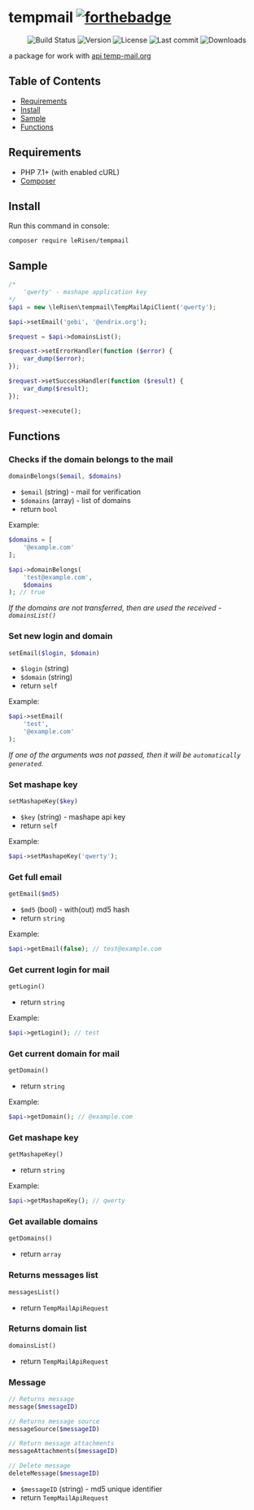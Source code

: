 # tempmail [![forthebadge](http://forthebadge.com/images/badges/built-with-love.svg)](http://forthebadge.com)

<p align="center">
    <img src="https://travis-ci.org/leRisen/tempmail.svg?branch=master" alt="Build Status">
    <img src="https://poser.pugx.org/le-risen/tempmail/v/stable.svg" alt="Version">
    <img src="https://poser.pugx.org/le-risen/tempmail/license.svg" alt="License">
    <img src="https://img.shields.io/github/last-commit/leRisen/tempmail/master.svg" alt="Last commit">
    <img src="https://poser.pugx.org/le-risen/tempmail/downloads.svg" alt="Downloads">
</p>

a package for work with [api temp-mail.org](https://market.mashape.com/Privatix/temp-mail)

## Table of Contents
- [Requirements](#requirements)
- [Install](#install)
- [Sample](#sample)
- [Functions](#functions)

## Requirements
- PHP 7.1+ (with enabled cURL)
- [Composer](https://getcomposer.org)

## Install

Run this command in console:
```
composer require leRisen/tempmail
```

## Sample

```php
/*
    'qwerty' - mashape application key
*/
$api = new \leRisen\tempmail\TempMailApiClient('qwerty');

$api->setEmail('gebi', '@endrix.org');

$request = $api->domainsList();

$request->setErrorHandler(function ($error) {
    var_dump($error);
});

$request->setSuccessHandler(function ($result) {
    var_dump($result);
});

$request->execute();
```

## Functions

### Checks if the domain belongs to the mail

```php
domainBelongs($email, $domains)
```

 - `$email` (string) - mail for verification
 - `$domains` (array) - list of domains
 - return `bool`
 
Example:
```php
$domains = [
    '@example.com'
];

$api->domainBelongs(
    'test@example.com',
    $domains
); // true
```

*If the domains are not transferred, then are used the received - `domainsList()`*

### Set new login and domain

```php
setEmail($login, $domain)
```
 - `$login` (string)
 - `$domain` (string)
 - return `self`
 
Example:
```php
$api->setEmail(
    'test',
    '@example.com'
);
```
 
*If one of the arguments was not passed, then it will be `automatically generated`.*
 
### Set mashape key

```php
setMashapeKey($key)
```
 - `$key` (string) - mashape api key
 - return `self`
 
Example:
```php
$api->setMashapeKey('qwerty');
```
  
### Get full email

```php
getEmail($md5)
```
 - `$md5` (bool) - with(out) md5 hash
 - return `string`
 
Example:
```php
$api->getEmail(false); // test@example.com
```

### Get current login for mail

```php
getLogin()
```
 - return `string`
 
Example:
```php
$api->getLogin(); // test
```

### Get current domain for mail

```php
getDomain()
```
 - return `string`
 
Example:
```php
$api->getDomain(); // @example.com
```

### Get mashape key

```php
getMashapeKey()
```
 - return `string`

Example:
```php
$api->getMashapeKey(); // qwerty
```

### Get available domains

```php
getDomains()
```
 - return `array`

### Returns messages list

```php
messagesList()
```
 - return `TempMailApiRequest`

### Returns domain list

```php
domainsList()
```
 - return `TempMailApiRequest`

### Message

```php
// Returns message
message($messageID)
```

```php
// Returns message source
messageSource($messageID)
```

```php
// Return message attachments
messageAttachments($messageID)
```

```php
// Delete message
deleteMessage($messageID)
```
 - `$messageID` (string) - md5 unique identifier
 - return `TempMailApiRequest`
 